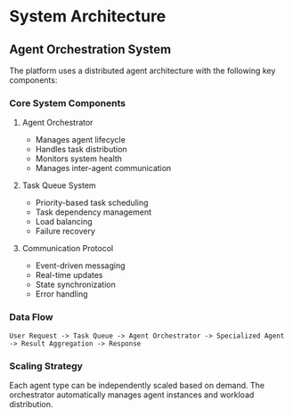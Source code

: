 # System Architecture

## Agent Orchestration System

The platform uses a distributed agent architecture with the following key components:

### Core System Components

1. Agent Orchestrator
   - Manages agent lifecycle
   - Handles task distribution
   - Monitors system health
   - Manages inter-agent communication

2. Task Queue System
   - Priority-based task scheduling
   - Task dependency management
   - Load balancing
   - Failure recovery

3. Communication Protocol
   - Event-driven messaging
   - Real-time updates
   - State synchronization
   - Error handling

### Data Flow
```
User Request -> Task Queue -> Agent Orchestrator -> Specialized Agent -> Result Aggregation -> Response
```

### Scaling Strategy
Each agent type can be independently scaled based on demand. The orchestrator automatically manages agent instances and workload distribution.